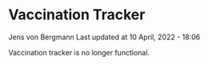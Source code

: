Vaccination Tracker
================
Jens von Bergmann
Last updated at 10 April, 2022 - 18:06

Vaccination tracker is no longer functional.
